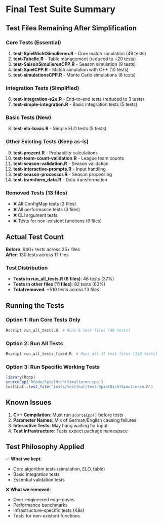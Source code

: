 # Final Test Suite Summary

## Test Files Remaining After Simplification

### Core Tests (Essential)
1. **test-SpielNichtSimulieren.R** - Core match simulation (48 tests)
2. **test-Tabelle.R** - Table management (reduced to ~20 tests)
3. **test-SaisonSimulierenCPP.R** - Season simulation (9 tests)
4. **test-SpielCPP.R** - Match simulation with C++ (10 tests)
5. **test-simulationsCPP.R** - Monte Carlo simulations (8 tests)

### Integration Tests (Simplified)
6. **test-integration-e2e.R** - End-to-end tests (reduced to 3 tests)
7. **test-simple-integration.R** - Basic integration tests (5 tests)

### Basic Tests (New)
8. **test-elo-basic.R** - Simple ELO tests (5 tests)

### Other Existing Tests (Keep as-is)
9. **test-prozent.R** - Probability calculations
10. **test-team-count-validation.R** - League team counts
11. **test-season-validation.R** - Season validation
12. **test-interactive-prompts.R** - Input handling
13. **test-season-processor.R** - Season processing
14. **test-transform_data.R** - Data transformation

### Removed Tests (13 files)
- ❌ All ConfigMap tests (3 files)
- ❌ All performance tests (3 files)
- ❌ CLI argument tests
- ❌ Tests for non-existent functions (6 files)

## Actual Test Count

**Before**: 640+ tests across 25+ files  
**After**: 130 tests across 17 files

### Test Distribution
- **Tests in run_all_tests.R (6 files)**: 48 tests (37%)
- **Tests in other files (11 files)**: 82 tests (63%)
- **Total removed**: ~510 tests across 13 files

## Running the Tests

### Option 1: Run Core Tests Only
```r
Rscript run_all_tests.R  # Runs 6 test files (48 tests)
```

### Option 2: Run All Tests
```r
Rscript run_all_tests_fixed.R  # Runs all 17 test files (130 tests)
```

### Option 3: Run Specific Working Tests
```r
library(Rcpp)
sourceCpp('RCode/SpielNichtSimulieren.cpp')
testthat::test_file('tests/testthat/test-SpielNichtSimulieren.R')
```

## Known Issues

1. **C++ Compilation**: Must run `sourceCpp()` before tests
2. **Parameter Names**: Mix of German/English causing failures
3. **Interactive Tests**: May hang waiting for input
4. **Test Infrastructure**: Tests expect package namespace

## Test Philosophy Applied

✅ **What we kept**:
- Core algorithm tests (simulation, ELO, table)
- Basic integration tests
- Essential validation tests

❌ **What we removed**:
- Over-engineered edge cases
- Performance benchmarks
- Infrastructure-specific tests (K8s)
- Tests for non-existent functions